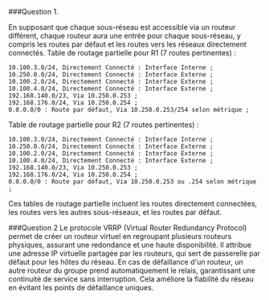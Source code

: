  ###Question 1.
 
En supposant que chaque sous-réseau est accessible via un routeur différent, chaque routeur aura une entrée pour chaque sous-réseau, y compris les routes par défaut et les routes vers les réseaux directement connectés.
Table de routage partielle pour R1 (7 routes pertinentes) :
```
10.100.3.0/24, Directement Connecté : Interface Interne ;
10.250.0.0/24, Directement Connecté : Interface Externe ;
10.100.2.0/24, Directement Connecté : Interface Externe ;
10.100.4.0/24, Directement Connecté : Interface Externe ;
192.168.140.0/23, Via 10.250.0.253 ;
192.168.176.0/24, Via 10.250.0.254 ;
0.0.0.0/0 : Route par défaut, Via 10.250.0.253/254 selon métrique ;

```

Table de routage partielle pour R2 (7 routes pertinentes) :
```
10.100.3.0/24, Directement Connecté : Interface Interne ;
10.250.0.0/24, Directement Connecté : Interface Externe ;
10.100.2.0/24, Directement Connecté : Interface Externe ;
10.100.4.0/24, Directement Connecté : Interface Externe ;
192.168.140.0/23, Via 10.250.0.253 ;
192.168.176.0/24, Via 10.250.0.254 ;
0.0.0.0/0 : Route par défaut, Via 10.250.0.253 ou .254 selon métrique ;
```
Ces tables de routage partielle incluent les routes directement connectées, les routes vers les autres sous-réseaux, et les routes par défaut.

###Question 2
Le protocole VRRP (Virtual Router Redundancy Protocol) permet de créer un routeur virtuel en regroupant plusieurs routeurs physiques, assurant une redondance et une haute disponibilité. Il attribue une adresse IP virtuelle partagée par les routeurs, qui sert de passerelle par défaut pour les hôtes du réseau. En cas de défaillance d'un routeur, un autre routeur du groupe prend automatiquement le relais, garantissant une continuité de service sans interruption. Cela améliore la fiabilité du réseau en évitant les points de défaillance uniques.
